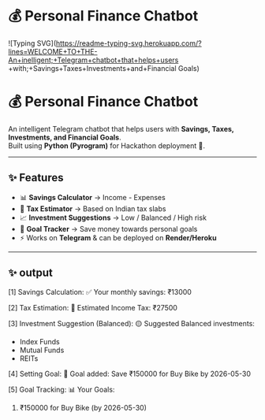 
# 💰 Personal Finance Chatbot

![Typing SVG](https://readme-typing-svg.herokuapp.com/?lines=WELCOME+TO+THE-An+inelligent;+Telegram+chatbot+that+helps+users +with;+Savings+Taxes+Investments+and+Financial Goals)



# 💰 Personal Finance Chatbot
An intelligent Telegram chatbot that helps users with **Savings, Taxes, Investments, and Financial Goals**.  
Built using **Python (Pyrogram)** for Hackathon deployment 🚀.

---

## ✨ Features
- 📊 **Savings Calculator** → Income - Expenses  
- 💸 **Tax Estimator** → Based on Indian tax slabs  
- 📈 **Investment Suggestions** → Low / Balanced / High risk  
- 🎯 **Goal Tracker** → Save money towards personal goals  
- ⚡ Works on **Telegram** & can be deployed on **Render/Heroku**

---
## ✨ output


[1] Savings Calculation:
✅ Your monthly savings: ₹13000

[2] Tax Estimation:
💸 Estimated Income Tax: ₹27500

[3] Investment Suggestion (Balanced):
🟡 Suggested Balanced investments:
- Index Funds
- Mutual Funds
- REITs

[4] Setting Goal:
🎯 Goal added: Save ₹150000 for Buy Bike by 2026-05-30

[5] Goal Tracking:
📊 Your Goals:
1. ₹150000 for Buy Bike (by 2026-05-30)

